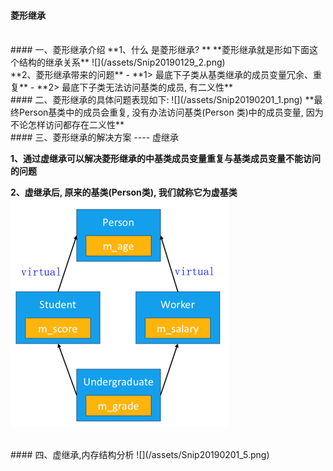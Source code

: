 #### 菱形继承



<br>
#### 一、菱形继承介绍
**1、什么 是菱形继承? **
**菱形继承就是形如下面这个结构的继承关系**
![](/assets/Snip20190129_2.png)


<br>
**2、菱形继承带来的问题**
- **1> 最底下子类从基类继承的成员变量冗余、重复**
- **2> 最底下子类无法访问基类的成员, 有二义性**

 
<br>
#### 二、菱形继承的具体问题表现如下:
![](/assets/Snip20190201_1.png)
**最终Person基类中的成员会重复, 没有办法访问基类(Person 类)中的成员变量, 因为不论怎样访问都存在二义性**


 
 <br>
#### 三、菱形继承的解决方案 ---- 虚继承

**1、通过虚继承可以解决菱形继承的中基类成员变量重复与基类成员变量不能访问的问题**

**2、虚继承后, 原来的基类(Person类), 我们就称它为虚基类**
![](/assets/Snip20190201_2.png)




<br>
#### 四、虚继承,内存结构分析
![](/assets/Snip20190201_5.png)